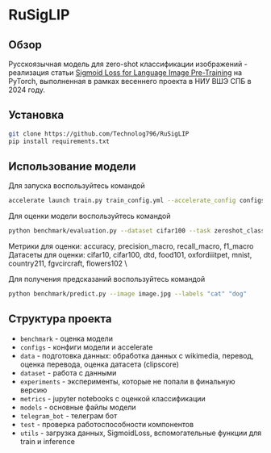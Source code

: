 # RuSigLIP

## Обзор
Русскоязычная модель для zero-shot классификации изображений - реализация статьи [Sigmoid Loss for Language Image Pre-Training](https://arxiv.org/ftp/arxiv/papers/2303/2303.15343.pdf) на PyTorch, выполненная в рамках весеннего проекта в НИУ ВШЭ СПБ в 2024 году.


## Установка

```sh
git clone https://github.com/Technolog796/RuSigLIP
pip install requirements.txt
```

## Использование модели

Для запуска воспользуйтесь командой
```sh
accelerate launch train.py train_config.yml --accelerate_config configs/accelerate_config.yml
```

Для оценки модели воспользуйтесь командой

```sh
python benchmark/evaluation.py --dataset cifar100 --task zeroshot_classification --split test --size 100 --language en --topk 1
```
Метрики для оценки: accuracy, precision_macro, recall_macro, f1_macro\
Датасеты для оценки: cifar10, cifar100, dtd, food101, oxfordiiitpet, mnist, country211, fgvcircraft, flowers102  \

Для получения предсказаний воспользуйтесь командой
```sh
python benchmark/predict.py --image image.jpg --labels "cat" "dog"
```

## Структура проекта  
* <code>benchmark</code> - оценка модели
* <code>configs</code> - конфиги модели и accelerate
* <code>data</code> - подготовка данных: обработка данных с wikimedia, перевод, оценка перевода, оценка датасета (clipscore)  
* <code>dataset</code>  - работа с данными
* <code>experiments</code> - эксперименты, которые не попали в финальную версию 
* <code>metrics</code> - jupyter notebooks с оценкой классификации 
* <code>models</code> - основные файлы модели
* <code>telegram_bot</code> - телеграм бот
* <code>test</code> - проверка работоспособности компонентов
* <code>utils</code> - загрузка данных, SigmoidLoss, вспомогательные функции для train и inference


